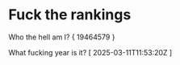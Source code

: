 # Fuck the rankings

Who the hell am I?
{ 19464579 }

What fucking year is it?
[ 2025-03-11T11:53:20Z ]
